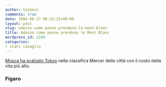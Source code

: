 ```yaml
---
author: leibniz
comments: true
date: 2006-06-27 08:21:25+00:00
layout: post
slug: adesso-come-penne-prendono-le-mont-blanc
title: Adesso come penne prendono le Mont Blanc
wordpress_id: 2244
categories:
- stati canaglia
---
```


[Mosca ha scalzato Tokyo](http://www.lefigaro.fr/eco/20060627.FIG000000227_moscou_ville_la_plus_chere_du_monde.html) nella classifica Mercer delle città con il costo della vita più alto.

### Figaro

